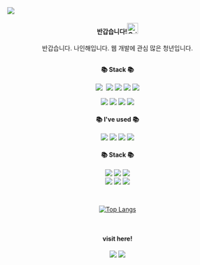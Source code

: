 <img src="https://capsule-render.vercel.app/api?type=waving&color=auto&height=150&section=header&text=Code%20nine&fontSize=42" />

<div align=center>
  <h4>반갑습니다!<img src="https://raw.githubusercontent.com/Tarikul-Islam-Anik/Animated-Fluent-Emojis/master/Emojis/Smilies/Grinning%20Squinting%20Face.png" alt="Grinning Squinting Face" width="25" height="25" /></h4>
  <p>반갑습니다. 나인해입니다. 웹 개발에 관심 많은 청년입니다.</p>

  <h2></h2>
  
  <h4>📚 Stack 📚</h4>
   <p>
    <img src="https://img.shields.io/badge/react-20232a.svg?style=for-the-badge&logo=react&logoColor=61DAFB" />&nbsp
    <img src="https://img.shields.io/badge/Vue.js-4FC08D?style=for-the-badge&logo=vue.js&logoColor=white"/>   
    <img src="https://img.shields.io/badge/Node.js-5FA04E?style=for-the-badge&logo=node.js&logoColor=white"/>   
    <img src="https://img.shields.io/badge/MySQL-4479A1?style=for-the-badge&logo=mysql&logoColor=white"/>   
    <img src="https://img.shields.io/badge/Python-3776AB?style=for-the-badge&logo=python&logoColor=white"/>
  </p>
  <p>
    <img src="https://img.shields.io/badge/HTML5-E34F26?style=for-the-badge&logo=html5&logoColor=white"/>   
    <img src="https://img.shields.io/badge/CSS3-1572B6?style=for-the-badge&logo=css3&logoColor=white"/>   
    <img src="https://img.shields.io/badge/JavaScript-F7DF1E?style=for-the-badge&logo=javascript&logoColor=black"/>   
    <img src="https://img.shields.io/badge/jQuery-0769AD?style=for-the-badge&logo=jquery&logoColor=white"/>   
  </p>
  
  <h4>📚 I've used 📚</h4>
  <p>
    <img src="https://img.shields.io/badge/Apache-D22128?style=for-the-badge&logo=apache&logoColor=white"/>
    <img src="https://img.shields.io/badge/PHP-777BB4?style=for-the-badge&logo=php&logoColor=white"/>
    <img src="https://img.shields.io/badge/MySQL-4479A1?style=for-the-badge&logo=mysql&logoColor=white"/>
    <img src="https://img.shields.io/badge/Linux-FCC624?style=for-the-badge&logo=linux&logoColor=black"/>
  </p>
  
  <h4>📚 Stack 📚</h4>
  <p>
    <img src="https://img.shields.io/badge/Git-F05032?style=for-the-badge&logo=git&logoColor=white"/>   
    <img src="https://img.shields.io/badge/GitHub-181717?style=for-the-badge&logo=github&logoColor=white"/>  
    <img src="https://img.shields.io/badge/VSCode-007ACC?style=for-the-badge&logo=visualstudiocode&logoColor=white"/><br>
    <img src="https://img.shields.io/badge/Figma-F24E1E?style=for-the-badge&logo=figma&logoColor=white"/>
    <img src="https://img.shields.io/badge/Photoshop-31A8FF?style=for-the-badge&logo=adobephotoshop&logoColor=white"/>
    <img src="https://img.shields.io/badge/Illustrator-FF9A00?style=for-the-badge&logo=adobeillustrator&logoColor=white"/>
  </p>

   <br>
   
  [![Top Langs](https://github-readme-stats.vercel.app/api/top-langs/?username=redcontroller&langs_count=4&layout=compact)](https://github.com/anuraghazra/github-readme-stats)

   <br>

<h4>visit here!</h4>
  <p>
    <img src="https://img.shields.io/badge/dlsgo9981@gmial.com-EA4335?style=for-the-badge&logo&logo=gmail&logoColor=white"/> 
<!--     <img src="https://img.shields.io/badge/Notion-000000?style=for-the-badge&logo&logo=notion&logoColor=white"/>    -->
    <a href="https://https://codena.tistory.com/"><img src="https://img.shields.io/badge/Tech Blog-000000?style=for-the-badge&logo&logo=tistory&logoColor=white"/></a>
  </p>

</div>
